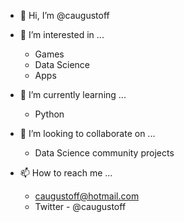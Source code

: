 - 👋 Hi, I’m @caugustoff

- 👀 I’m interested in ...
  - Games
  - Data Science
  - Apps
  
- 🌱 I’m currently learning ...
  - Python

- 💞️ I’m looking to collaborate on ...
  - Data Science community projects  

- 📫 How to reach me ...
  - caugustoff@hotmail.com
  - Twitter - @caugustoff
<!---
caugustoff/caugustoff is a ✨ special ✨ repository because its `README.md` (this file) appears on your GitHub profile.
You can click the Preview link to take a look at your changes.
--->
